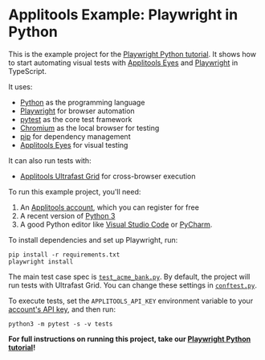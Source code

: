 # Applitools Example: Playwright in Python

This is the example project for the [Playwright Python tutorial](https://applitools.com/tutorials/quickstart/web/playwright/python).
It shows how to start automating visual tests
with [Applitools Eyes](https://applitools.com/platform/eyes/)
and [Playwright](https://playwright.dev/) in TypeScript.

It uses:

* [Python](https://www.python.org/) as the programming language
* [Playwright](https://playwright.dev/) for browser automation
* [pytest](https://docs.pytest.org/) as the core test framework
* [Chromium](https://www.chromium.org/chromium-projects/) as the local browser for testing
* [pip](https://packaging.python.org/en/latest/tutorials/installing-packages/) for dependency management
* [Applitools Eyes](https://applitools.com/platform/eyes/) for visual testing

It can also run tests with:

* [Applitools Ultrafast Grid](https://applitools.com/platform/ultrafast-grid/) for cross-browser execution

To run this example project, you'll need:

1. An [Applitools account](https://auth.applitools.com/users/register), which you can register for free
2. A recent version of [Python 3](https://www.python.org/)
3. A good Python editor like [Visual Studio Code](https://code.visualstudio.com/docs/languages/python)
   or [PyCharm](https://www.jetbrains.com/pycharm/).


To install dependencies and set up Playwright, run:

```
pip install -r requirements.txt
playwright install
```

The main test case spec is [`test_acme_bank.py`](tests/test_acme_bank.py).
By default, the project will run tests with Ultrafast Grid.
You can change these settings in [`conftest.py`](tests/conftest.py).

To execute tests, set the `APPLITOOLS_API_KEY` environment variable
to your [account's API key](https://applitools.com/tutorials/guides/getting-started/registering-an-account),
and then run:

```
python3 -m pytest -s -v tests
```

**For full instructions on running this project, take our
[Playwright Python tutorial](https://applitools.com/tutorials/quickstart/web/playwright/python)!**
